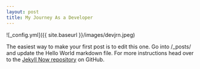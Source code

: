 ```yaml
---
layout: post
title: My Journey As a Developer
---
```


<!-- Next you can update your site name, avatar and other options using the _config.yml file in the root of your repository (shown below). -->
<!-- devjrn.jpeg -->
<!-- ![_config.yml]({{ site.baseurl }}/images/config.png) -->
![_config.yml]({{ site.baseurl }}/images/devjrn.jpeg)


The easiest way to make your first post is to edit this one. Go into /_posts/ and update the Hello World markdown file. For more instructions head over to the [Jekyll Now repository](https://github.com/barryclark/jekyll-now) on GitHub.
